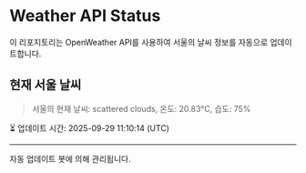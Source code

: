 
# Weather API Status

이 리포지토리는 OpenWeather API를 사용하여 서울의 날씨 정보를 자동으로 업데이트합니다.

## 현재 서울 날씨
> 서울의 현재 날씨: scattered clouds, 온도: 20.83°C, 습도: 75%

⏳ 업데이트 시간: 2025-09-29 11:10:14 (UTC)

---
자동 업데이트 봇에 의해 관리됩니다.
